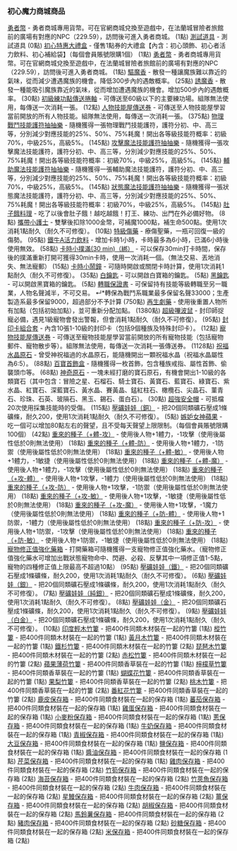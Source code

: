 ### 初心魔力商城商品

[勇者幣](https://cg.originmood.com/shop-item.html?id=23) - 勇者商城專用貨幣。可在官網商城兌換至遊戲中，在法蘭城冒險者旅館前的廣場有對應的NPC（229.59），訪問後可進入勇者商城。 (1點)
[測試道具](https://cg.originmood.com/shop-item.html?id=33) - 測試道具 (0點)
[初心特惠大禮盒](https://cg.originmood.com/shop-item.html?id=53) - 僅售1點券的大禮盒【內含：初心頭飾、初心者活力飲料、初心補給袋】（每個會員賬號限購1個） (1點)
[勇者幣](https://cg.originmood.com/shop-item.html?id=63) - 勇者商城專用貨幣。可在官網商城兌換至遊戲中，在法蘭城冒險者旅館前的廣場有對應的NPC（229.59），訪問後可進入勇者商城。 (1點)
[驅魔香](https://cg.originmood.com/shop-item.html?id=73) - 散發一種讓魔族難以靠近的氣味，從而減少遭遇魔族的機會。降低300步內的遇敵概率。 (25點)
[誘魔香](https://cg.originmood.com/shop-item.html?id=83) - 散發一種能吸引魔族靠近的氣味，從而增加遭遇魔族的機會。增加500步內的遇敵概率。 (30點)
[初級練功點傳送捲軸](https://cg.originmood.com/shop-item.html?id=93) - 可傳送至60級以下的主要練功場。組隊無法使用，每傳送一次消耗一張。 (12點)
[人物技能屋傳送券](https://cg.originmood.com/shop-item.html?id=103) - 可傳送至人物技能屋學習當前開放的所有人物技能。組隊無法使用，每傳送一次消耗一張。 (375點)
[物理戰鬥技能護符抽抽樂](https://cg.originmood.com/shop-item.html?id=113) - 隨機獲得一張物理戰鬥技能護符，護符分初、中、高三等，分別減少對應技能的25%、50%、75%耗魔！開出各等級技能符概率：初級70%，中級25%，高級5%。 (145點)
[攻擊魔法技能護符抽抽樂](https://cg.originmood.com/shop-item.html?id=123) - 隨機獲得一張攻擊魔法技能護符，護符分初、中、高三等，分別減少對應技能的25%、50%、75%耗魔！開出各等級技能符概率：初級70%，中級25%，高級5%。 (145點)
[輔助魔法技能護符抽抽樂](https://cg.originmood.com/shop-item.html?id=133) - 隨機獲得一張輔助魔法技能護符，護符分初、中、高三等，分別減少對應技能的25%、50%、75%耗魔！開出各等級技能符概率：初級70%，中級25%，高級5%。 (145點)
[狀態魔法技能護符抽抽樂](https://cg.originmood.com/shop-item.html?id=143) - 隨機獲得一張狀態魔法技能護符，護符分初、中、高三等，分別減少對應技能的25%、50%、75%耗魔！開出各等級技能符概率：初級70%，中級25%，高級5%。 (145點)
[肚子餓料理](https://cg.originmood.com/shop-item.html?id=153) - 吃了以後會肚子餓！越吃越餓！打王、練功、出門在外必備好物。 (8點)
[攜帶小護士](https://cg.originmood.com/shop-item.html?id=163) - 雙擊後扣除1000金幣，可補魔1000點，補生命500點。使用1次消耗1點耐久（耐久不可修復）。 (10點)
[特級傷藥](https://cg.originmood.com/shop-item.html?id=173) - 療傷聖藥，一瓶可回復一級的傷勢。 (95點)
[鐵牛A活力飲料](https://cg.originmood.com/shop-item.html?id=183) - 增加卡時1小時，卡時最多為6小時，已滿6小時後使用無效。 (58點)
[卡時小撲滿(30 min)（綁）](https://cg.originmood.com/shop-item.html?id=193) - 可以保存30min打卡時間，保存後的撲滿重新打開可獲得30min卡時，使用一次消耗一個。（無法交易、丟地消失、無法寵郵） (15點)
[卡時小鬧鐘](https://cg.originmood.com/shop-item.html?id=203) - 可隨時開啟或關閉卡時計算，使用1次消耗1點耐久（耐久不可修復）。 (35點)
[白鑰匙](https://cg.originmood.com/shop-item.html?id=213) - 可以開啟白寶箱的鑰匙。 (5點)
[黑鑰匙](https://cg.originmood.com/shop-item.html?id=223) - 可以開啟黑寶箱的鑰匙。 (5點)
[轉職保證書](https://cg.originmood.com/shop-item.html?id=233) - 可保留持有技能等級轉職至另一職業，人物名聲減半，不可交易。
↵*轉保為戰鬥系職業最多保留名聲33000；生產製造系最多保留9000，超過部分不予計算 (750點)
[再生劇藥](https://cg.originmood.com/shop-item.html?id=243) - 使用後重置人物所有加點（包括初始加點），並可重新分配加點。 (1380點)
[超級嗶波鼠](https://cg.originmood.com/shop-item.html?id=253) - 封印師捉寵必備，遇見1級寵物會發出警報，但會消耗1點耐久（耐久不可修復）。 (95點)
[封印卡組合套](https://cg.originmood.com/shop-item.html?id=263) - 內含10張1-10級的封印卡（包括9個種族及特殊封印卡）。 (12點)
[寵物技能屋傳送券](https://cg.originmood.com/shop-item.html?id=273) - 可傳送至寵物技能屋學習當前開放的所有寵物技能（包括寵物郵件、寵物散步等）。組隊無法使用，每傳送一次消耗一張傳送券。 (1128點)
[祝福水晶原石](https://cg.originmood.com/shop-item.html?id=283) - 曾受神祝福過的水晶原石，能隨機開出一顆祝福水晶（祝福水晶屬性為6:5）。 (88點)
[百寶首飾盒](https://cg.originmood.com/shop-item.html?id=293) - 隨機獲得一枚首飾，包含種族戒指、屬性首飾、偷襲頭巾等。 (68點)
[神奇原石](https://cg.originmood.com/shop-item.html?id=303) - 一塊未經打磨的寶石原石，有機會開出1-10級的各類寶石（其中包含：冒險之星、石榴石、騎士寶石、黃寶石、藍寶石、綠寶石、紫水晶、紅寶石、深藍寶石、黃水晶、賽黃晶、錳紅柱石、橄欖石、尖晶石、菫青石、珍珠、石英、玻隕石、黑玉、錫石、蛋白石）。 (30點)
[超強安全帽](https://cg.originmood.com/shop-item.html?id=313) - 可抵檔20次使用採集技能時的受傷。 (115點)
[壓礦娃娃（銅）](https://cg.originmood.com/shop-item.html?id=323) - 把20個同類礦石壓成1條礦條，耐久200，使用1次消耗1點耐久（耐久不可修復）。 (5點)
[嫉妒女神蘋果](https://cg.originmood.com/shop-item.html?id=333) - 吃一個可以增加80點左右的聲望，且不受每天聲望上限限制。（每個會員賬號限購100個） (42點)
[重來的種子（+體-攻）](https://cg.originmood.com/shop-item.html?id=343) - 使用後人物+1體力，-1攻擊（使用後屬性低於0則無法使用） (18點)
[重來的種子（+體-防）](https://cg.originmood.com/shop-item.html?id=353) - 使用後人物+1體力，-1防禦（使用後屬性低於0則無法使用） (18點)
[重來的種子（+體-敏）](https://cg.originmood.com/shop-item.html?id=363) - 使用後人物+1體力，-1敏捷（使用後屬性低於0則無法使用） (18點)
[重來的種子（+體-魔）](https://cg.originmood.com/shop-item.html?id=373) - 使用後人物+1體力，-1攻擊（使用後屬性低於0則無法使用） (18點)
[重來的種子（+攻-體）](https://cg.originmood.com/shop-item.html?id=383) - 使用後人物+1攻擊，-1體力（使用後屬性低於0則無法使用） (18點)
[重來的種子（+攻-防）](https://cg.originmood.com/shop-item.html?id=393) - 使用後人物+1攻擊，-1防禦（使用後屬性低於0則無法使用） (18點)
[重來的種子（+攻-敏）](https://cg.originmood.com/shop-item.html?id=403) - 使用後人物+1攻擊，-1敏捷（使用後屬性低於0則無法使用） (18點)
[重來的種子（+攻-魔）](https://cg.originmood.com/shop-item.html?id=413) - 使用後人物+1攻擊，-1魔力（使用後屬性低於0則無法使用） (18點)
[重來的種子（+防-體）](https://cg.originmood.com/shop-item.html?id=423) - 使用後人物+1防禦，-1體力（使用後屬性低於0則無法使用） (18點)
[重來的種子（+防-攻）](https://cg.originmood.com/shop-item.html?id=433) - 使用後人物+1防禦，-1攻擊（使用後屬性低於0則無法使用） (18點)
[重來的種子（+防-敏）](https://cg.originmood.com/shop-item.html?id=443) - 使用後人物+1防禦，-1敏捷（使用後屬性低於0則無法使用） (18點)
[寵物修正值強化藥箱](https://cg.originmood.com/shop-item.html?id=453) - 打開藥箱可隨機獲得一支寵物修正值強化藥水。（寵物修正值強化藥水可增加出戰狀態寵物命中、閃避、必殺、反擊其中一項修正值1-5點，寵物的四種修正值上限最高不超過10點） (95點)
[壓礦娃娃（鐵）](https://cg.originmood.com/shop-item.html?id=463) - 把20個同類礦石壓成1條礦條，耐久200，使用1次消耗1點耐久（耐久不可修復）。 (6點)
[壓礦娃娃（銀）](https://cg.originmood.com/shop-item.html?id=473) - 把20個同類礦石壓成1條礦條，耐久200，使用1次消耗1點耐久（耐久不可修復）。 (7點)
[壓礦娃娃（純銀）](https://cg.originmood.com/shop-item.html?id=483) - 把20個同類礦石壓成1條礦條，耐久200，使用1次消耗1點耐久（耐久不可修復）。 (8點)
[壓礦娃娃（金）](https://cg.originmood.com/shop-item.html?id=493) - 把20個同類礦石壓成1條礦條，耐久200，使用1次消耗1點耐久（耐久不可修復）。 (9點)
[壓礦娃娃（白金）](https://cg.originmood.com/shop-item.html?id=503) - 把20個同類礦石壓成1條礦條，耐久200，使用1次消耗1點耐久（耐久不可修復）。 (10點)
[印度輕木竹簍](https://cg.originmood.com/shop-item.html?id=513) - 把400件同類木材裝在一起的竹簍 (1點)
[樅竹簍](https://cg.originmood.com/shop-item.html?id=523) - 把400件同類木材裝在一起的竹簍 (1點)
[黃月木竹簍](https://cg.originmood.com/shop-item.html?id=533) - 把400件同類木材裝在一起的竹簍 (1點)
[鐵杉竹簍](https://cg.originmood.com/shop-item.html?id=543) - 把400件同類木材裝在一起的竹簍 (2點)
[琵琶木竹簍](https://cg.originmood.com/shop-item.html?id=553) - 把400件同類木材裝在一起的竹簍 (2點)
[赤松竹簍](https://cg.originmood.com/shop-item.html?id=563) - 把400件同類木材裝在一起的竹簍 (2點)
[蘋果薄荷竹簍](https://cg.originmood.com/shop-item.html?id=573) - 把400件同類香草裝在一起的竹簍 (1點)
[檸檬草竹簍](https://cg.originmood.com/shop-item.html?id=583) - 把400件同類香草裝在一起的竹簍 (1點)
[蝴蝶花竹簍](https://cg.originmood.com/shop-item.html?id=593) - 把400件同類香草裝在一起的竹簍 (1點)
[果梨竹簍](https://cg.originmood.com/shop-item.html?id=603) - 把400件同類香草裝在一起的竹簍 (2點)
[桃木竹簍](https://cg.originmood.com/shop-item.html?id=613) - 把400件同類香草裝在一起的竹簍 (2點)
[番紅花竹簍](https://cg.originmood.com/shop-item.html?id=623) - 把400件同類香草裝在一起的竹簍 (2點)
[鹿皮保存箱](https://cg.originmood.com/shop-item.html?id=633) - 把400件同類食材裝在一起的保存箱 (1點)
[蕃茄保存箱](https://cg.originmood.com/shop-item.html?id=643) - 把400件同類食材裝在一起的保存箱 (1點)
[雞蛋保存箱](https://cg.originmood.com/shop-item.html?id=653) - 把400件同類食材裝在一起的保存箱 (1點)
[小麥粉保存箱](https://cg.originmood.com/shop-item.html?id=663) - 把400件同類食材裝在一起的保存箱 (1點)
[蔥保存箱](https://cg.originmood.com/shop-item.html?id=673) - 把400件同類食材裝在一起的保存箱 (1點)
[牛奶保存箱](https://cg.originmood.com/shop-item.html?id=683) - 把400件同類食材裝在一起的保存箱 (1點)
[青椒保存箱](https://cg.originmood.com/shop-item.html?id=693) - 把400件同類食材裝在一起的保存箱 (1點)
[大豆保存箱](https://cg.originmood.com/shop-item.html?id=703) - 把400件同類食材裝在一起的保存箱 (1點)
[鹽保存箱](https://cg.originmood.com/shop-item.html?id=713) - 把400件同類食材裝在一起的保存箱 (1點)
[醬油保存箱](https://cg.originmood.com/shop-item.html?id=723) - 把400件同類食材裝在一起的保存箱 (1點)
[芹菜保存箱](https://cg.originmood.com/shop-item.html?id=733) - 把400件同類食材裝在一起的保存箱 (1點)
[雞肉保存箱](https://cg.originmood.com/shop-item.html?id=743) - 把400件同類食材裝在一起的保存箱 (2點)
[竹筍保存箱](https://cg.originmood.com/shop-item.html?id=753) - 把400件同類食材裝在一起的保存箱 (2點)
[海苔保存箱](https://cg.originmood.com/shop-item.html?id=763) - 把400件同類食材裝在一起的保存箱 (2點)
[竹莢魚保存箱](https://cg.originmood.com/shop-item.html?id=773) - 把400件同類食材裝在一起的保存箱 (2點)
[牛肉保存箱](https://cg.originmood.com/shop-item.html?id=783) - 把400件同類食材裝在一起的保存箱 (2點)
[星鰻保存箱](https://cg.originmood.com/shop-item.html?id=793) - 把400件同類食材裝在一起的保存箱 (2點)
[薑保存箱](https://cg.originmood.com/shop-item.html?id=803) - 把400件同類食材裝在一起的保存箱 (2點)
[胡椒保存箱](https://cg.originmood.com/shop-item.html?id=813) - 把400件同類食材裝在一起的保存箱 (2點)
[馬鈴薯保存箱](https://cg.originmood.com/shop-item.html?id=823) - 把400件同類食材裝在一起的保存箱 (2點)
[豬肉保存箱](https://cg.originmood.com/shop-item.html?id=833) - 把400件同類食材裝在一起的保存箱 (2點)
[砂糖保存箱](https://cg.originmood.com/shop-item.html?id=843) - 把400件同類食材裝在一起的保存箱 (2點)
[米保存箱](https://cg.originmood.com/shop-item.html?id=853) - 把400件同類食材裝在一起的保存箱 (2點)
